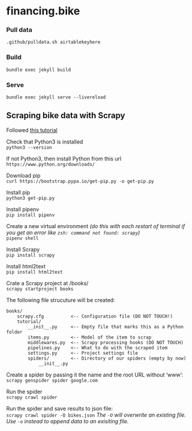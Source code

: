 # financing.bike

### Pull data
`.github/pulldata.sh airtablekeyhere`

### Build
`bundle exec jekyll build`

### Serve
`bundle exec jekyll serve --livereload`


## Scraping bike data with Scrapy 

Followed [this tutorial](https://letslearnabout.net/tutorial/scrapy-tutorial/python-scrapy-tutorial-for-beginners-01-creating-your-first-spider/)  


Check that Python3 is installed  
`python3 --version`

If not Python3, then install Python from this url  
`https://www.python.org/downloads/`

Download pip  
`curl https://bootstrap.pypa.io/get-pip.py -o get-pip.py`

Install pip  
`python3 get-pip.py`

Install pipenv  
`pip install pipenv`

Create a new virtual environment _(do this with each restart of terminal if you get an error like `zsh: command not found: scrapy`)_  
`pipenv shell`

Install Scrapy  
`pip install scrapy`

Install html2text  
`pip install html2text`

Crate a Scrapy project at /books/  
`scrapy startproject books`

The following file strucuture will be created:  
```
books/
    scrapy.cfg          <-- Configuration file (DO NOT TOUCH!)
    tutorial/
        __init__.py     <-- Empty file that marks this as a Python folder
        items.py        <-- Model of the item to scrap
        middlewares.py  <-- Scrapy processing hooks (DO NOT TOUCH)
        pipelines.py    <-- What to do with the scraped item
        settings.py     <-- Project settings file
        spiders/        <-- Directory of our spiders (empty by now)
            __init__.py
```

Create a spider by passing it the name and the root URL without ‘www’:  
`scrapy genspider spider google.com`

Run the spider  
`scrapy crawl spider`

Run the spider and save results to json file:   
`scrapy crawl spider -O bikes.json`
_The `-O` will overwrite an existing file. Use `-o` instead to append data to an exisiting file._